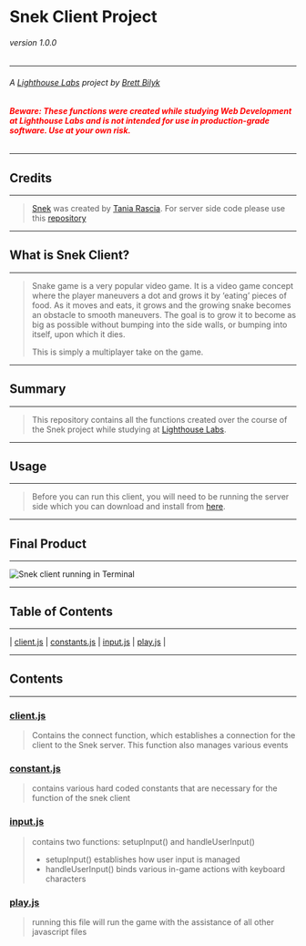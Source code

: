 # Snek Client Project
###### version 1.0.0
---
###### A [Lighthouse Labs](https://www.lighthouselabs.ca/) project by [Brett Bilyk](https://github.com/bilykb)
###### <span style="color:red">**Beware:  These functions were created while studying Web Development at Lighthouse Labs and is _not_ intended for use in production-grade software. Use at your own risk.**</span>

---
## Credits
---
> [Snek](https://github.com/taniarascia/snek) was created by [Tania Rascia](https://github.com/taniarascia).  For server side code please use this [repository](https://github.com/lighthouse-labs/snek-multiplayer)
---
## What is Snek Client?
---

>Snake game is a very popular video game. It is a video game concept where the player maneuvers a dot and grows it by ‘eating’ pieces of food. As it moves and eats, it grows and the growing snake becomes an obstacle to smooth maneuvers. The goal is to grow it to become as big as possible without bumping into the side walls, or bumping into itself, upon which it dies.
>
>This is simply a multiplayer take on the game.

---
## Summary
---

>This repository contains all the functions created over the course of the Snek project while studying at [Lighthouse Labs](https://www.lighthouselabs.ca/). 

---
## Usage
---

> Before you can run this client, you will need to be running the server side which you can download and install from [here](https://github.com/taniarascia/snek). 

---
## Final Product
---
![Snek client running in Terminal](https://user-images.githubusercontent.com/18246168/129814865-d90c7af4-7f89-4426-8c6a-6cec180eaf74.png)

---
## Table of Contents
---

| [client.js](#client) | [constants.js](#constants) | [input.js](#input) | [play.js](#play) |

---
## Contents
---

### <a name="client">[client.js](https://github.com/bilykb/snake-client/blob/master/client.js)</a>
> Contains the connect function, which establishes a connection for the client to the Snek server. This function also manages various events
 
### <a name="constants">[constant.js](https://github.com/bilykb/snake-client/blob/master/constants.js)</a>
> contains various hard coded constants that are necessary for the function of the snek client

### <a name="input">[input.js](https://github.com/bilykb/snake-client/blob/master/input.js)</a>
> contains two functions:  setupInput() and handleUserInput()
  > - setupInput() establishes how user input is managed
  > - handleUserInput() binds various in-game actions with keyboard characters

### <a name="play">[play.js](https://github.com/bilykb/snake-client/blob/master/play.js)</a>
> running this file will run the game with the assistance of all other javascript files